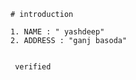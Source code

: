     # introduction

    1. NAME : " yashdeep"
    2. ADDRESS : "ganj basoda"
    
    
     verified